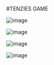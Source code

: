 #TENZIES GAME


![image](https://user-images.githubusercontent.com/71688954/162590408-d0c8bd6f-12b5-4423-927d-add0b1671f85.png)


![image](https://user-images.githubusercontent.com/71688954/162590419-50bf4b48-4ff4-4bf5-9bcf-3cf56b4b0892.png)


![image](https://user-images.githubusercontent.com/71688954/162590436-eaa28d4a-899a-4f56-ae40-7c762a9ea64d.png)


![image](https://user-images.githubusercontent.com/71688954/162590464-81b0eb4b-7bbd-4818-a376-56d8ea68ad0c.png)




